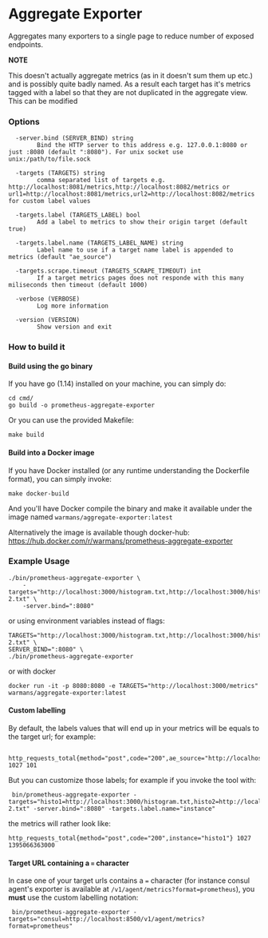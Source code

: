 Aggregate Exporter
============================

Aggregates many exporters to a single page to reduce number of
exposed endpoints.

__NOTE__

This doesn't actually aggregate metrics (as in it doesn't sum them up etc.) 
and is possibly quite badly named. As a result each target
has it's metrics tagged with a label so that they are not duplicated in
the aggregate view. This can be modified 

### Options

```
  -server.bind (SERVER_BIND) string
    	Bind the HTTP server to this address e.g. 127.0.0.1:8080 or just :8080 (default ":8080"). For unix socket use unix:/path/to/file.sock
    	
  -targets (TARGETS) string
    	comma separated list of targets e.g. http://localhost:8081/metrics,http://localhost:8082/metrics or url1=http://localhost:8081/metrics,url2=http://localhost:8082/metrics for custom label values
    	
  -targets.label (TARGETS_LABEL) bool
    	Add a label to metrics to show their origin target (default true)
    	
  -targets.label.name (TARGETS_LABEL_NAME) string
    	Label name to use if a target name label is appended to metrics (default "ae_source")
    	
  -targets.scrape.timeout (TARGETS_SCRAPE_TIMEOUT) int
    	If a target metrics pages does not responde with this many miliseconds then timeout (default 1000)

  -verbose (VERBOSE)
    	Log more information
    	
  -version (VERSION)
    	Show version and exit

```
### How to build it

#### Build using the go binary

If you have go (1.14) installed on your machine, you can simply do:

    cd cmd/
    go build -o prometheus-aggregate-exporter

Or you can use the provided Makefile:

    make build

#### Build into a Docker image

If you have Docker installed (or any runtime understanding the Dockerfile format), you can simply invoke: 

    make docker-build
    
And you'll have Docker compile the binary and make it available under the image named `warmans/aggregate-exporter:latest`

Alternatively the image is available though docker-hub: https://hub.docker.com/r/warmans/prometheus-aggregate-exporter

### Example Usage
```
./bin/prometheus-aggregate-exporter \
	-targets="http://localhost:3000/histogram.txt,http://localhost:3000/histogram-2.txt" \
	-server.bind=":8080"
```

or using environment variables instead of flags: 


```
TARGETS="http://localhost:3000/histogram.txt,http://localhost:3000/histogram-2.txt" \
SERVER_BIND=":8080" \
./bin/prometheus-aggregate-exporter 
```

or with docker

```
docker run -it -p 8080:8080 -e TARGETS="http://localhost:3000/metrics" warmans/aggregate-exporter:latest
```


#### Custom labelling

By default, the labels values that will end up in your metrics will be equals to the target url; for example:

     http_requests_total{method="post",code="200",ae_source="http://localhost:3000/histogram.txt"} 1027 101 
     
But you can customize those labels; for example if you invoke the tool with:

     bin/prometheus-aggregate-exporter -targets="histo1=http://localhost:3000/histogram.txt,histo2=http://localhost:3000/histogram-2.txt" -server.bind=":8080" -targets.label.name="instance"

the metrics will rather look like:

    http_requests_total{method="post",code="200",instance="histo1"} 1027 1395066363000
         
#### Target URL containing a `=` character

In case one of your target urls contains a `=` character (for instance consul agent's exporter is available at `/v1/agent/metrics?format=prometheus`), you **must** use the custom labelling notation:

     bin/prometheus-aggregate-exporter -targets="consul=http://localhost:8500/v1/agent/metrics?format=prometheus"
